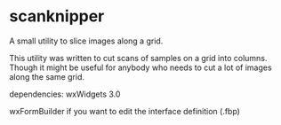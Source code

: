 scanknipper
===========

A small utility to slice images along a grid.

This utility was written to cut scans of samples on a grid into columns. Though it might be useful for anybody who needs to cut a lot of images along the same grid.

dependencies:
wxWidgets 3.0

wxFormBuilder if you want to edit the interface definition (.fbp)

